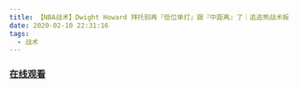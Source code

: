 ```yaml
---
title: 【NBA战术】Dwight Howard 拜托别再『低位单打』跟『中距离』了｜追追熊战术板
date: 2020-02-10 22:31:16
tags:
  - 战术
---
```


### <a href="https://www.weibo.com/tv/v/ItwAStieR?fid=1034:4470367289278471" target="_blank">在线观看</a>

